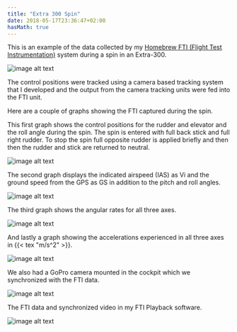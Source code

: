 ```yaml
---
title: "Extra 300 Spin"
date: 2018-05-17T23:36:47+02:00
hasMath: true
---
```


This is an example of the data collected by my [Homebrew FTI (Flight Test Instrumentation)](https://seanmcleod.github.io/2018/02/homebrew-fti/)
system during a spin in an Extra-300.

![image alt text](/images/extra-300-spin/extraaircraft.jpg)

The control positions were tracked using a camera based tracking system that I developed 
and the output from the camera tracking units were fed into the FTI unit.

Here are a couple of graphs showing the FTI captured during the spin.

This first graph shows the control positions for the rudder and elevator and the roll angle 
during the spin. The spin is entered with full back stick and full right rudder. To stop 
the spin full opposite rudder is applied briefly and then then the rudder and stick are 
returned to neutral.

![image alt text](/images/extra-300-spin/extraspingraph1.png)

The second graph displays the indicated airspeed (IAS) as Vi and the ground speed from the 
GPS as GS in addition to the pitch and roll angles.

![image alt text](/images/extra-300-spin/extraspingraph2.png)

The third graph shows the angular rates for all three axes.

![image alt text](/images/extra-300-spin/extraspingraph3.png)

And lastly a graph showing the accelerations experienced in all three axes in {{< tex "m/s^2" >}}.

![image alt text](/images/extra-300-spin/extraspingraph4.png)

We also had a GoPro camera mounted in the cockpit which we synchronized with the FTI data.

![image alt text](/images/extra-300-spin/extravideo.jpg)

The FTI data and synchronized video in my FTI Playback software.

![image alt text](/images/extra-300-spin/extraftiplayback.png)

